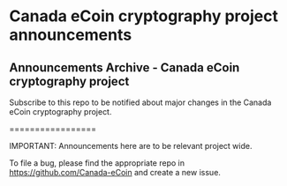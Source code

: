 # Canada eCoin cryptography project announcements
<h2>Announcements Archive - Canada eCoin cryptography project</h2>

Subscribe to this repo to be notified about major changes in the Canada eCoin cryptography project.

=================

IMPORTANT: Announcements here are to be relevant project wide.

To file a bug, please find the appropriate repo in https://github.com/Canada-eCoin and create a new issue.